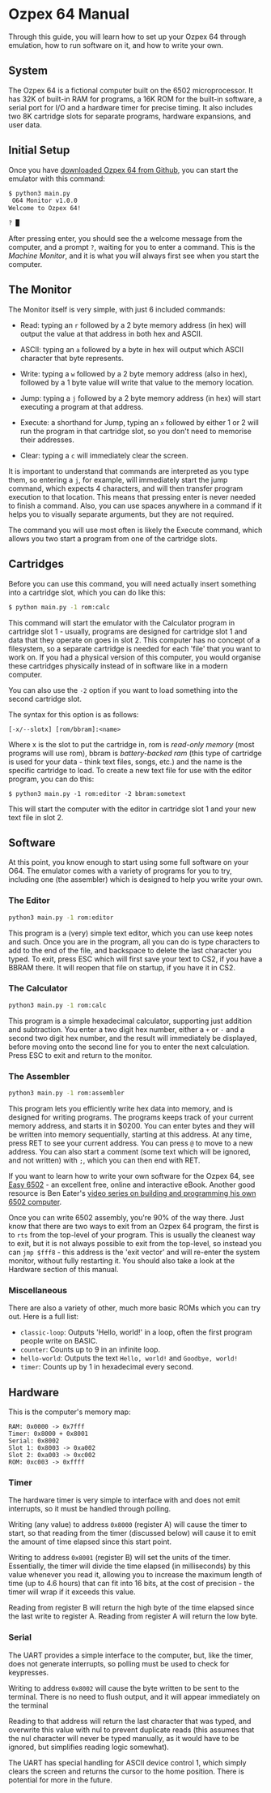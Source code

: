 # Ozpex 64 Manual

Through this guide, you will learn how to set up your Ozpex 64 through emulation, how to run software on it, and how to write your own.

## System

The Ozpex 64 is a fictional computer built on the 6502 microprocessor. It has 32K of built-in RAM for programs, a 16K ROM for the built-in software, a serial port for I/O and a hardware timer for precise timing. It also includes two 8K cartridge slots for separate programs, hardware expansions, and user data.

## Initial Setup

Once you have [downloaded Ozpex 64 from Github](https://github.com/BeauConstrictor/Ozpex-64), you can start the emulator with this command:

```sh
$ python3 main.py
 O64 Monitor v1.0.0
Welcome to Ozpex 64!

? █
```

After pressing enter, you should see the a welcome message from the computer, and a prompt `?`, waiting for you to enter a command. This is the *Machine Monitor*, and it is what you will always first see when you start the computer.

## The Monitor

The Monitor itself is very simple, with just 6 included commands:

- Read: typing an `r` followed by a 2 byte memory address (in hex) will output the value at that address in both hex and ASCII.

- ASCII: typing an `a` followed by a byte in hex will output which ASCII character that byte represents.

- Write: typing a `w` followed by a 2 byte memory address (also in hex), followed by a 1 byte value will write that value to the memory location.

- Jump: typing a `j` followed by a 2 byte memory address (in hex) will start executing a program at that address.

- Execute: a shorthand for Jump, typing an `x` followed by either 1 or 2 will run the program in that cartridge slot, so you don't need to memorise their addresses.

- Clear: typing a `c` will immediately clear the screen.

It is important to understand that commands are interpreted as you type them, so entering a `j`, for example, will immediately start the jump command, which expects 4 characters, and will then transfer program execution to that location. This means that pressing enter is never needed to finish a command. Also, you can use spaces anywhere in a command if it helps you to visually separate arguments, but they are not required.

The command you will use most often is likely the Execute command, which allows you two start a program from one of the cartridge slots.

## Cartridges

Before you can use this command, you will need actually insert something into a cartridge slot, which you can do like this:

```sh
$ python main.py -1 rom:calc
```

This command will start the emulator with the Calculator program in cartridge slot 1 - usually, programs are designed for cartridge slot 1 and data that they operate on goes in slot 2. This computer has no concept of a filesystem, so a separate cartridge is needed for each 'file' that you want to work on. If you had a physical version of this computer, you would organise these cartridges physically instead of in software like in a modern computer.

You can also use the `-2` option if you want to load something into the second cartridge slot.

The syntax for this option is as follows:

```
[-x/--slotx] [rom/bbram]:<name>
```

Where x is the slot to put the cartridge in, rom is *read-only memory* (most programs will use rom), bbram is *battery-backed ram* (this type of cartridge is used for your data - think text files, songs, etc.) and the name is the specific cartridge to load. To create a new text file for use with the editor program, you can do this:

```
$ python3 main.py -1 rom:editor -2 bbram:sometext
```

This will start the computer with the editor in cartridge slot 1 and your new text file in slot 2.

## Software

At this point, you know enough to start using some full software on your O64. The emulator comes with a variety of programs for you to try, including one (the assembler) which is designed to help you write your own.

### The Editor

```sh
python3 main.py -1 rom:editor
```

This program is a (very) simple text editor, which you can use keep notes and such. Once you are in the program, all you can do is type characters to add to the end of the file, and backspace to delete the last character you typed. To exit, press ESC which will first save your text to CS2, if you have a BBRAM there. It will reopen that file on startup, if you have it in CS2.

### The Calculator

```sh
python3 main.py -1 rom:calc
```

This program is a simple hexadecimal calculator, supporting just addition and subtraction. You enter a two digit hex number, either a `+` or `-` and a second two digit hex number, and the result will immediately be displayed, before moving onto the second line for you to enter the next calculation. Press ESC to exit and return to the monitor.

### The Assembler

```sh
python3 main.py -1 rom:assembler
```

This program lets you efficiently write hex data into memory, and is designed for writing programs. The programs keeps track of your current memory address, and starts it in $0200. You can enter bytes and they will be written into memory sequentially, starting at this address. At any time, press RET to see your current address. You can press `@` to move to a new address. You can also start a comment (some text which will be ignored, and not written) with `;`, which you can then end with RET.

If you want to learn how to write your own software for the Ozpex 64, see [Easy 6502](https://skilldrick.github.io/easy6502/) - an excellent free, online and interactive eBook. Another good resource is Ben Eater's [video series on building and programming his own 6502 computer](https://www.youtube.com/watch?v=LnzuMJLZRdU&list=PLowKtXNTBypFbtuVMUVXNR0z1mu7dp7eH).

Once you can write 6502 assembly, you're 90% of the way there. Just know that there are two ways to exit from an Ozpex 64 program, the first is to `rts` from the top-level of your program. This is usually the cleanest way to exit, but it is not always possible to exit from the top-level, so instead you can `jmp $fff8` - this address is the 'exit vector' and will re-enter the system monitor, without fully restarting it. You should also take a look at the Hardware section of this manual.

### Miscellaneous

There are also a variety of other, much more basic ROMs which you can try out. Here is a full list:

- `classic-loop`: Outputs 'Hello, world!' in a loop, often the first program people write on BASIC.
- `counter`: Counts up to 9 in an infinite loop.
- `hello-world`: Outputs the text `Hello, world!` and `Goodbye, world!`
- `timer`: Counts up by 1 in hexadecimal every second.

## Hardware

This is the computer's memory map:

```plain
RAM: 0x0000 -> 0x7fff
Timer: 0x8000 + 0x8001
Serial: 0x8002
Slot 1: 0x8003 -> 0xa002
Slot 2: 0xa003 -> 0xc002
ROM: 0xc003 -> 0xffff
```

### Timer

The hardware timer is very simple to interface with and does not emit interrupts, so it must be handled through polling.

Writing (any value) to address `0x8000` (register A) will cause the timer to start, so that reading from the timer (discussed below) will cause it to emit the amount of time elapsed since this start point.

Writing to address `0x8001` (register B) will set the units of the timer. Essentially, the timer will divide the time elapsed (in milliseconds) by this value whenever you read it, allowing you to increase the maximum length of time (up to 4.6 hours) that can fit into 16 bits, at the cost of precision - the timer will wrap if it exceeds this value.

Reading from register B will return the high byte of the time elapsed since the last write to register A. Reading from register A will return the low byte.

### Serial

The UART provides a simple interface to the computer, but, like the timer, does not generate interrupts, so polling must be used to check for keypresses.

Writing to address `0x8002` will cause the byte written to be sent to the terminal. There is no need to flush output, and it will appear immediately on the terminal

Reading to that address will return the last character that was typed, and overwrite this value with nul to prevent duplicate reads (this assumes that the nul character will never be typed manually, as it would have to be ignored, but simplifies reading logic somewhat).

The UART has special handling for ASCII device control 1, which simply clears the screen and returns the cursor to the home position. There is potential for more in the future.
